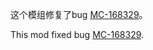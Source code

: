 这个模组修复了bug [MC-168329](http://https://bugs.mojang.com/browse/MC/issues/MC-168329 "MC-168329")。

​This mod fixed bug [MC-168329](http://https://bugs.mojang.com/browse/MC/issues/MC-168329 "MC-168329").
